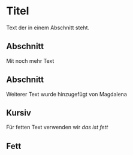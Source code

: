 # Titel

Text der in einem Abschnitt steht.

## Abschnitt

Mit noch mehr Text

## Abschnitt

Weiterer Text wurde hinzugefügt von Magdalena

## Kursiv
Für fetten Text verwenden wir _das ist fett_

## Fett 

